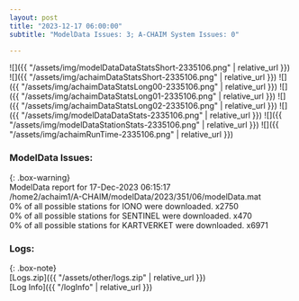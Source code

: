 ```yaml
---
layout: post
title: "2023-12-17 06:00:00"
subtitle: "ModelData Issues: 3; A-CHAIM System Issues: 0"

---
```


![]({{ "/assets/img/modelDataDataStatsShort-2335106.png" | relative_url }})
![]({{ "/assets/img/achaimDataStatsShort-2335106.png" | relative_url }})
![]({{ "/assets/img/achaimDataStatsLong00-2335106.png" | relative_url }})
![]({{ "/assets/img/achaimDataStatsLong01-2335106.png" | relative_url }})
![]({{ "/assets/img/achaimDataStatsLong02-2335106.png" | relative_url }})
![]({{ "/assets/img/modelDataDataStats-2335106.png" | relative_url }})
![]({{ "/assets/img/modelDataStationStats-2335106.png" | relative_url }})
![]({{ "/assets/img/achaimRunTime-2335106.png" | relative_url }})


### ModelData Issues:  
  
{: .box-warning}  
 ModelData report for 17-Dec-2023 06:15:17   
 /home2/achaim1/A-CHAIM/modelData/2023/351/06/modelData.mat   
 0% of all possible stations for IONO were downloaded. x2750   
 0% of all possible stations for SENTINEL were downloaded. x470   
 0% of all possible stations for KARTVERKET were downloaded. x6971   
  


### Logs:  
  
{: .box-note}  
[Logs.zip]({{ "/assets/other/logs.zip" | relative_url }})  
[Log Info]({{ "/logInfo" | relative_url }})  
